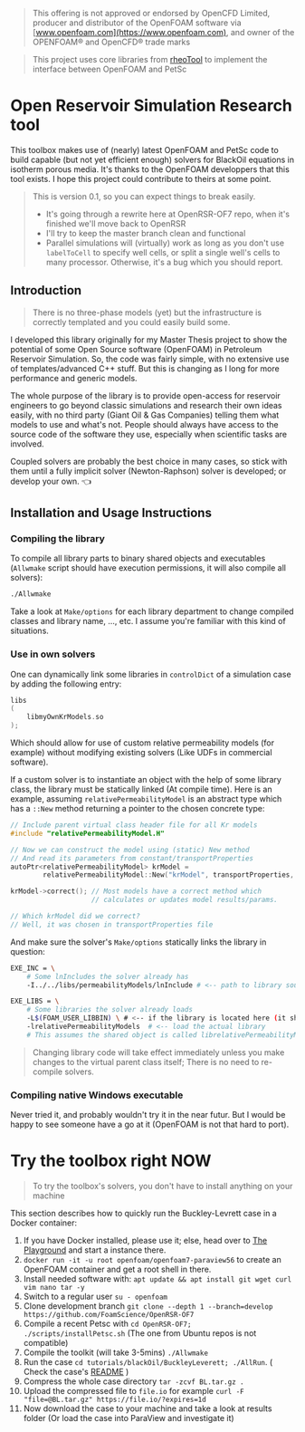 > This offering is not approved or endorsed by OpenCFD Limited, producer
> and distributor of the OpenFOAM software via 
> [www.openfoam.com](https://www.openfoam.com), and owner of the 
> OPENFOAM® and OpenCFD® trade marks

> This project uses core libraries from
> [rheoTool](https://github.com/fppimenta/rheoTool)
> to implement the interface between OpenFOAM and PetSc

# Open Reservoir Simulation Research tool

This toolbox makes use of (nearly) latest OpenFOAM and PetSc code to build capable
(but not yet efficient enough) solvers for BlackOil equations in isotherm porous media.
It's thanks to the OpenFOAM developpers that this tool exists. 
I hope this project could contribute to theirs at some point.

> This is version 0.1, so you can expect things to break easily.
> - It's going through a rewrite here at OpenRSR-OF7 repo, when it's finished
  we'll move back to OpenRSR
> - I'll try to keep the master branch clean and functional
> - Parallel simulations will (virtually) work as long as you don't use `labelToCell` to
>   specify well cells, or split a single well's cells to many processor. Otherwise, it's
>   a bug which you should report.

## Introduction

> There is no three-phase models (yet) but the infrastructure is correctly
> templated and you could easily build some.

I developed this library originally for my Master Thesis project to show the potential of 
some Open Source software (OpenFOAM) in Petroleum Reservoir Simulation. So,
the code was fairly simple, with no extensive use of templates/advanced C++
stuff. But this is changing as I long for more performance and generic
models.

The whole purpose of the library is to provide open-access for reservoir engineers to go 
beyond classic simulations and research their own ideas easily, with no third party 
(Giant Oil & Gas Companies) telling them what models to use and what's not. People should 
always have access to the source code of the software they use, especially when scientific
tasks are involved.

Coupled solvers are probably the best choice in many cases, so stick with them until a
fully implicit solver (Newton-Raphson) solver is developed; or develop your own. :point_left:

## Installation and Usage Instructions

### Compiling the library

To compile all library parts to binary shared objects and
executables
(`Allwmake` script should have execution permissions,
it will also compile all solvers):

```sh
./Allwmake
```

Take a look at `Make/options` for each library department to change 
compiled classes and library name, ..., etc. I assume you're familiar with this kind of
situations.

### Use in own solvers

One can dynamically link some libraries in `controlDict` of a simulation 
case by adding the following entry:

```cpp
libs
(
    libmyOwnKrModels.so
);
```

Which should allow for use of custom relative permeability models (for example) 
without modifying existing solvers (Like UDFs in commercial software).

If a custom solver is to instantiate an object with the help
of some library class, the library must be statically linked (At compile time).
Here is an example, assuming `relativePermeabilityModel` is an abstract type
which has a `::New` method returning a pointer to the chosen concrete type:

```cpp
// Include parent virtual class header file for all Kr models
#include "relativePermeabilityModel.H"

// Now we can construct the model using (static) New method
// And read its parameters from constant/transportProperties
autoPtr<relativePermeabilityModel> krModel = 
        relativePermeabilityModel::New("krModel", transportProperties, ...);

krModel->correct(); // Most models have a correct method which 
                    // calculates or updates model results/params.

// Which krModel did we correct?
// Well, it was chosen in transportProperties file
```

And make sure the solver's `Make/options` statically links the library in
question:

```sh
EXE_INC = \
    # Some lnIncludes the solver already has
    -I../../libs/permeabilityModels/lnInclude # <-- path to library sources

EXE_LIBS = \
    # Some libraries the solver already loads
    -L$(FOAM_USER_LIBBIN) \ # <-- if the library is located here (it should)
    -lrelativePermeabilityModels  # <-- load the actual library
    # This assumes the shared object is called librelativePermeabilityModels.so
```

> Changing library code will take effect immediately unless you make changes
> to the virtual parent class itself; There is no need to re-compile solvers.

### Compiling native Windows executable

Never tried it, and probably wouldn't try it in the near futur. But I would be
happy to see someone have a go at it (OpenFOAM is not that hard to port).

# Try the toolbox right NOW

> To try the toolbox's solvers, you don't have to install anything on your
> machine

This section describes how to quickly run the Buckley-Levrett case in a Docker
container:

1. If you have Docker installed, please use it; else, head over to
   [The Playground](https://labs.play-with-docker.com/) and start a instance
   there.
2. `docker run -it -u root openfoam/openfoam7-paraview56` to create an OpenFOAM
   container and get a root shell in there.
3. Install needed software with:
   `apt update && apt install git wget curl vim nano tar -y`
4. Switch to a regular user `su - openfoam`
5. Clone development branch `git clone --depth 1 --branch=develop https://github.com/FoamScience/OpenRSR-OF7`
6. Compile a recent Petsc with `cd OpenRSR-OF7; ./scripts/installPetsc.sh`
   (The one from Ubuntu repos is not compatible)
6. Compile the toolkit (will take 3-5mins) `./Allwmake`
7. Run the case `cd tutorials/blackOil/BuckleyLeverett; ./AllRun`.
   ( Check the case's
   [README](https://github.com/FoamScience/OpenRSR-OF7/tree/develop/tutorials/blackOil/BuckleyLeverett)
   )
8. Compress the whole case directory `tar -zcvf BL.tar.gz .`
9. Upload the compressed file to `file.io` for example
   `curl -F "file=@BL.tar.gz" https://file.io/?expires=1d`
10. Now download the case to your machine and take a look at results folder
    (Or load the case into ParaView and investigate it)
